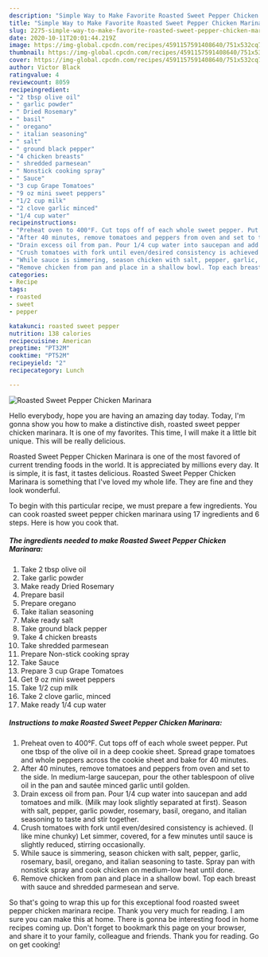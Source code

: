 ```yaml
---
description: "Simple Way to Make Favorite Roasted Sweet Pepper Chicken Marinara"
title: "Simple Way to Make Favorite Roasted Sweet Pepper Chicken Marinara"
slug: 2275-simple-way-to-make-favorite-roasted-sweet-pepper-chicken-marinara
date: 2020-10-11T20:01:44.219Z
image: https://img-global.cpcdn.com/recipes/4591157591408640/751x532cq70/roasted-sweet-pepper-chicken-marinara-recipe-main-photo.jpg
thumbnail: https://img-global.cpcdn.com/recipes/4591157591408640/751x532cq70/roasted-sweet-pepper-chicken-marinara-recipe-main-photo.jpg
cover: https://img-global.cpcdn.com/recipes/4591157591408640/751x532cq70/roasted-sweet-pepper-chicken-marinara-recipe-main-photo.jpg
author: Victor Black
ratingvalue: 4
reviewcount: 8059
recipeingredient:
- "2 tbsp olive oil"
- " garlic powder"
- " Dried Rosemary"
- " basil"
- " oregano"
- " italian seasoning"
- " salt"
- " ground black pepper"
- "4 chicken breasts"
- " shredded parmesean"
- " Nonstick cooking spray"
- " Sauce"
- "3 cup Grape Tomatoes"
- "9 oz mini sweet peppers"
- "1/2 cup milk"
- "2 clove garlic minced"
- "1/4 cup water"
recipeinstructions:
- "Preheat oven to 400°F. Cut tops off of each whole sweet pepper. Put one tbsp of the olive oil in a deep cookie sheet. Spread grape tomatoes and whole peppers across the cookie sheet and bake for 40 minutes."
- "After 40 minutes, remove tomatoes and peppers from oven and set to the side. In medium-large saucepan, pour the other tablespoon of olive oil in the pan and sautée minced garlic until golden."
- "Drain excess oil from pan. Pour 1/4 cup water into saucepan and add tomatoes and milk. (Milk may look slightly separated at first). Season with salt, pepper, garlic powder, rosemary, basil, oregano, and italian seasoning to taste and stir together."
- "Crush tomatoes with fork until even/desired consistency is achieved. (I like mine chunky) Let simmer, covered, for a few minutes until sauce is slightly reduced, stirring occasionally."
- "While sauce is simmering, season chicken with salt, pepper, garlic, rosemary, basil, oregano, and italian seasoning to taste. Spray pan with nonstick spray and cook chicken on medium-low heat until done."
- "Remove chicken from pan and place in a shallow bowl. Top each breast with sauce and shredded parmesean and serve."
categories:
- Recipe
tags:
- roasted
- sweet
- pepper

katakunci: roasted sweet pepper 
nutrition: 138 calories
recipecuisine: American
preptime: "PT32M"
cooktime: "PT52M"
recipeyield: "2"
recipecategory: Lunch

---
```



![Roasted Sweet Pepper Chicken Marinara](https://img-global.cpcdn.com/recipes/4591157591408640/751x532cq70/roasted-sweet-pepper-chicken-marinara-recipe-main-photo.jpg)

Hello everybody, hope you are having an amazing day today. Today, I'm gonna show you how to make a distinctive dish, roasted sweet pepper chicken marinara. It is one of my favorites. This time, I will make it a little bit unique. This will be really delicious.

Roasted Sweet Pepper Chicken Marinara is one of the most favored of current trending foods in the world. It is appreciated by millions every day. It is simple, it is fast, it tastes delicious. Roasted Sweet Pepper Chicken Marinara is something that I've loved my whole life. They are fine and they look wonderful.




To begin with this particular recipe, we must prepare a few ingredients. You can cook roasted sweet pepper chicken marinara using 17 ingredients and 6 steps. Here is how you cook that.

<!--inarticleads1-->

##### The ingredients needed to make Roasted Sweet Pepper Chicken Marinara:

1. Take 2 tbsp olive oil
1. Take  garlic powder
1. Make ready  Dried Rosemary
1. Prepare  basil
1. Prepare  oregano
1. Take  italian seasoning
1. Make ready  salt
1. Take  ground black pepper
1. Take 4 chicken breasts
1. Take  shredded parmesean
1. Prepare  Non-stick cooking spray
1. Take  Sauce
1. Prepare 3 cup Grape Tomatoes
1. Get 9 oz mini sweet peppers
1. Take 1/2 cup milk
1. Take 2 clove garlic, minced
1. Make ready 1/4 cup water




<!--inarticleads2-->

##### Instructions to make Roasted Sweet Pepper Chicken Marinara:

1. Preheat oven to 400°F. Cut tops off of each whole sweet pepper. Put one tbsp of the olive oil in a deep cookie sheet. Spread grape tomatoes and whole peppers across the cookie sheet and bake for 40 minutes.
1. After 40 minutes, remove tomatoes and peppers from oven and set to the side. In medium-large saucepan, pour the other tablespoon of olive oil in the pan and sautée minced garlic until golden.
1. Drain excess oil from pan. Pour 1/4 cup water into saucepan and add tomatoes and milk. (Milk may look slightly separated at first). Season with salt, pepper, garlic powder, rosemary, basil, oregano, and italian seasoning to taste and stir together.
1. Crush tomatoes with fork until even/desired consistency is achieved. (I like mine chunky) Let simmer, covered, for a few minutes until sauce is slightly reduced, stirring occasionally.
1. While sauce is simmering, season chicken with salt, pepper, garlic, rosemary, basil, oregano, and italian seasoning to taste. Spray pan with nonstick spray and cook chicken on medium-low heat until done.
1. Remove chicken from pan and place in a shallow bowl. Top each breast with sauce and shredded parmesean and serve.




So that's going to wrap this up for this exceptional food roasted sweet pepper chicken marinara recipe. Thank you very much for reading. I am sure you can make this at home. There is gonna be interesting food in home recipes coming up. Don't forget to bookmark this page on your browser, and share it to your family, colleague and friends. Thank you for reading. Go on get cooking!
